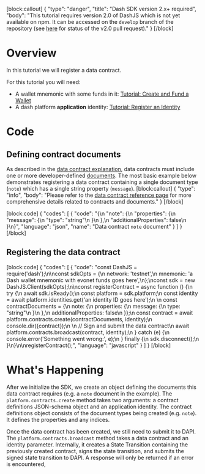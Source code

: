 [block:callout]
{
  "type": "danger",
  "title": "Dash SDK version 2.x+ required",
  "body": "This tutorial requires version 2.0 of DashJS which is not yet available on npm. It can be accessed on the `develop` branch of the repository (see [here](https://github.com/dashevo/DashJS/pull/33) for status of the v2.0 pull request)."
}
[/block]
# Overview

In this tutorial we will register a data contract.

For this tutorial you will need:

- A wallet mnemonic with some funds in it: [Tutorial: Create and Fund a Wallet](tutorial-create-and-fund-a-wallet)
- A dash platform **application** identity: [Tutorial: Register an Identity](tutorial-register-an-identity) 

# Code

## Defining contract documents

As described in the [data contract explanation](explanation-platform-protocol-data-contract#section-structure), data contracts must include one or more developer-defined [documents](explanation-platform-protocol-document). The most basic example below demonstrates registering a data contract containing a single document type (`note`) which has a single string property (`message`).
[block:callout]
{
  "type": "info",
  "body": "Please refer to the [data contract reference page](reference-data-contracts) for more comprehensive details related to contracts and documents."
}
[/block]

[block:code]
{
  "codes": [
    {
      "code": "{\n  \"note\": {\n    \"properties\": {\n      \"message\": {\n        \"type\": \"string\"\n      }\n    },\n    \"additionalProperties\": false\n  }\n}",
      "language": "json",
      "name": "Data contract `note` document"
    }
  ]
}
[/block]
## Registering the data contract
[block:code]
{
  "codes": [
    {
      "code": "const DashJS = require('dash');\n\nconst sdkOpts = {\n  network: 'testnet',\n  mnemonic: 'a Dash wallet mnemonic with evonet funds goes here',\n};\nconst sdk = new DashJS.Client(sdkOpts);\n\nconst registerContract = async function () {\n  try {\n    await sdk.isReady();\n    const platform = sdk.platform;\n    const identity = await platform.identities.get('an identity ID goes here');\n    \n    const contractDocuments = {\n      note: {\n        properties: {\n          message: {\n            type: \"string\"\n          }\n        },\n        additionalProperties: false\n      }};\n    const contract = await platform.contracts.create(contractDocuments, identity);\n    console.dir({contract});\n    \n    // Sign and submit the data contract\n    await platform.contracts.broadcast(contract, identity);\n  } catch (e) {\n    console.error('Something went wrong:', e);\n  } finally {\n    sdk.disconnect();\n  }\n}\n\nregisterContract();",
      "language": "javascript"
    }
  ]
}
[/block]
# What's Happening

After we initialize the SDK, we create an object defining the documents this data contract requires (e.g. a `note` document in the example). The `platform.contracts.create` method takes two arguments: a contract definitions JSON-schema object and an application identity. The contract definitions object consists of the document types being created (e.g. `note`). It defines the properties and any indices. 

Once the data contract has been created, we still need to submit it to DAPI. The `platform.contracts.broadcast` method takes a data contract and an identity parameter. Internally, it creates a State Transition containing the previously created contract, signs the state transition, and submits the signed state transition to DAPI. A response will only be returned if an error is encountered,